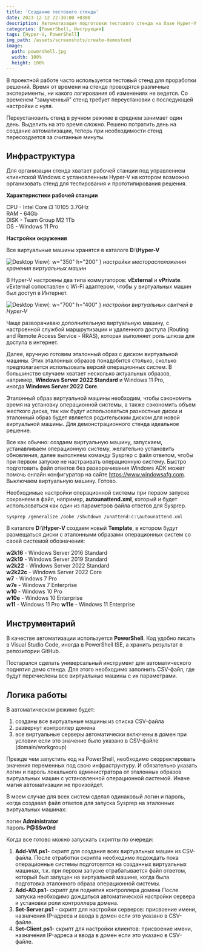 ```yaml
---
title: 'Создание тестового стенда'
date: 2023-12-12 22:30:00 +0300
description: Автоматизация подготовки тестового стенда на базе Hyper-V с помощью PowerShell
categories: [PowerShell, Инструкция]
tags: [Hyper-V, PowerShell]
img_path: /assets/screenshots/create-demostend
image:
  path: powershell.jpg
  width: 100%
  height: 100%
---
```


В проектной работе часто используется тестовый стенд для проработки решений. Время от времени на стенде проводятся различные эксперименты, ни какого логирования об изменениях не ведется. Со временем "замученный" стенд требует переустановки с последующей настройки с нуля.

Переустановить стенд в ручном режиме в среднем занимает один день. Выделить на это время сложно. Решено потратить день на создание автоматизации, теперь при необходимости стенд пересоздается за считанные минуты.


## Инфраструктура

Для организации стенда хватает рабочей станции под управлением клиентской Windows с установленным Hyper-V на котором возможно организовать стенд для тестирования и прототипирования решения.


**Характеристики рабочей станции**

CPU - Intel Core i3 10105 3.7GHz <br>
RAM - 64Gb <br>
DISK - Team Group M2 1Tb <br>
OS - Windows 11 Pro <br>


**Настройки окружения**

Все виртуальные машины хранятся в каталоге **D:\Hyper-V**

![Desktop View](HyperVSettings.png){: w="350" h="200" }
_настройки месторасположения хранения виртуальных машин_

В Hyper-V настроены два типа коммутаторов: **vExternal** и **vPrivate**. vExternal сопоставлен с Wi-Fi адаптером, чтобы у виртуальных машин был доступ в Интернет.

![Desktop View](VirtualSwitchManager.png){: w="700" h="400" }
_настройки виртуальных свитчей в Hyper-V_

Чаще разворачиваю дополнительную виртуальную машину, с настроенной службой маршрутизации и удаленного доступа (Routing and Remote Access Service - RRAS), которая выполняет роль шлюза для доступа в интернет.

Далее, вручную готовим эталонный образ с диском виртуальной машины. Этих эталонных образов понадобится столько, сколько предполагается использовать версий операционных систем. В большинстве случаем хватает несколько актуальных образов, например, **Windows Server 2022 Standard** и Windows 11 Pro, иногда **Windows Server 2022 Core**.

Эталонный образ виртуальной машины необходим, чтобы сэкономить время на установку операционной системы, а также сэкономить объем жесткого диска, так как будут использоваться разностные диски и эталонный образ будет является родительским диском для новой виртуальной машины. Для демонстрационного стенда идеальное решение.

Все как обычно: создаем виртуальную машину, запускаем, устанавливаем операционную систему, желательно установить обновления, далее выполняем команду Sysprep с файл ответом, чтобы при первом запуске не настраивать операционную систему. Быстро подготовить файл ответов без разворачивания Windows ADK может помочь онлайн конфигуратор на сайте https://www.windowsafg.com. Выключаем виртуальную машину. Готово.

Необходимые настройки операционной системы при первом запуске сохраняем в файл, например, **autounattend.xml**, который и будет использоваться как один из параметров файла ответов для Sysprep.

```
sysprep /generalize /oobe /shutdown /unattend:c:\autounattend.xml
```

В каталоге **D:\Hyper-V** создаем новый **Template**, в котором будут размещаться диски с эталонными образами операционных систем со своей системой обозначения:

**w2k16** - Windows Server 2016 Standard <br>
**w2k19** - Windows Server 2019 Standard <br>
**w2k22** - Windows Server 2022 Standard <br>
**w2k22c** - Windows Server 2022 Core <br>
**w7** - Windows 7 Pro <br>
**w7e** - Windows 7 Enterprise <br>
**w10** - Windows 10 Pro <br>
**w10e** - Windows 10 Enterprise <br>
**w11** - Windows 11 Pro
**w11e** - Windows 11 Enterprise <br>


## Инструментарий

В качестве автоматизации используется **PowerShell**. Код удобно писать в Visual Studio Code, иногда в PowerShell ISE, а хранить результат в репозитории GitHub.

Постарался сделать универсальный инструмент для автоматического поднятия демо стенда. Для этого необходимо заполнить CSV-файл, где будут перечислены все виртуальные машины с их параметрами.


## Логика работы

В автоматическом режиме будет:
1. созданы все виртуальные машины из списка CSV-файла
2. развернут контроллер домена
3. все виртуальные серверы автоматически включены в домен при условии если это значение было указано в CSV-файле (domain/workgroup)

Прежде чем запустить код на PowerShell, необходимо скорректировать значения переменных под свою инфраструктуру. И обязательно указать логин и пароль локального администратора от эталонных образов виртуальных машин с установленной операционной системой. Иначе магия автоматизации не произойдет.

В моем случае для всех систем сделал одинаковый логин и пароль, когда создавал файл ответов для запуска Sysprep на эталонных виртуальных машинах:

логин **Administrator** <br>
пароль **P@$$w0rd** <br>

Когда все готово можно запускать скрипты по очереди:

1. **Add-VM.ps1**- скрипт для создания всех виртуальных машин из CSV-файла. 
После отработки скрипта необходимо подождать пока операционные системы подготовятся на созданных виртуальных машинах, т.к. при первом запуске отрабатывается файл ответом, который был запущен на виртуальной машине, когда была подготовка эталонного образа операционной системы.
1. **Add-AD.ps1**- скрипт для поднятия контроллера домена
После запуска необходимо дождаться автоматической настройки сервера и установки роли контроллера домена.
1. **Set-Server.ps1** - скрипт для настройки серверов: присвоение имени, назначения IP-адреса и ввода в домен если это указано в CSV-файле.
2. **Set-Client.ps1**- скрипт для настройки клиентов: присвоение имени, назначения IP-адреса и ввода в домен если это указано в CSV-файле.